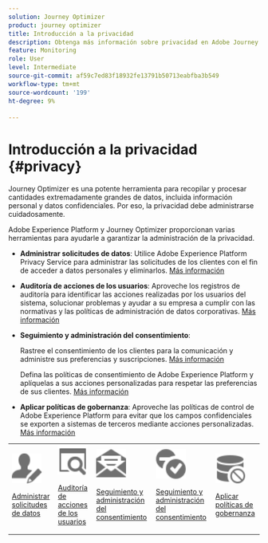 ```yaml
---
solution: Journey Optimizer
product: journey optimizer
title: Introducción a la privacidad
description: Obtenga más información sobre privacidad en Adobe Journey Optimizer y Adobe Experience Platform.
feature: Monitoring
role: User
level: Intermediate
source-git-commit: af59c7ed83f18932fe13791b50713eabfba3b549
workflow-type: tm+mt
source-wordcount: '199'
ht-degree: 9%

---
```



# Introducción a la privacidad {#privacy}

Journey Optimizer es una potente herramienta para recopilar y procesar cantidades extremadamente grandes de datos, incluida información personal y datos confidenciales. Por eso, la privacidad debe administrarse cuidadosamente.

Adobe Experience Platform y Journey Optimizer proporcionan varias herramientas para ayudarle a garantizar la administración de la privacidad.

* **Administrar solicitudes de datos**: Utilice Adobe Experience Platform Privacy Service para administrar las solicitudes de los clientes con el fin de acceder a datos personales y eliminarlos. [Más información](requests.md)

* **Auditoría de acciones de los usuarios**: Aproveche los registros de auditoría para identificar las acciones realizadas por los usuarios del sistema, solucionar problemas y ayudar a su empresa a cumplir con las normativas y las políticas de administración de datos corporativas. [Más información](audit-logs.md)

* **Seguimiento y administración del consentimiento**:

   Rastree el consentimiento de los clientes para la comunicación y administre sus preferencias y suscripciones. [Más información](opt-out.md)

   Defina las políticas de consentimiento de Adobe Experience Platform y aplíquelas a sus acciones personalizadas para respetar las preferencias de sus clientes. [Más información](../action/consent.md)

* **Aplicar políticas de gobernanza**: Aproveche las políticas de control de Adobe Experience Platform para evitar que los campos confidenciales se exporten a sistemas de terceros mediante acciones personalizadas. [Más información](../action/action-privacy.md)

<table>
<tr>
<td><img src="../assets/do-not-localize/icon-privacy-request.svg" width="60px"><p><a href="requests.md">Administrar solicitudes de datos</a></p></td>
<td><img src="../assets/do-not-localize/icon-privacy-audit.svg" width="60px"><p><a href="audit-logs.md">Auditoría de acciones de los usuarios</a></p></td>
<td><img src="../assets/do-not-localize/icon-privacy-optout.svg" width="60px"><p><a href="opt-out.md">Seguimiento y administración del consentimiento</a></p></td>
<td><img src="../assets/do-not-localize/icon-privacy-consent.svg" width="60px"><p><a href="../action/consent.md">Seguimiento y administración del consentimiento</a></p></td>
<td><img src="../assets/do-not-localize/icon-privacy-governance.svg" width="60px"><p><a href="../action/action-privacy.md">Aplicar políticas de gobernanza</a></p></td>
</tr>
</table>
